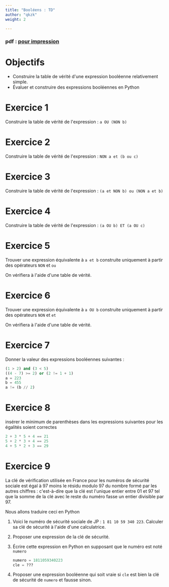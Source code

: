 ```yaml
---
title: "Booléens : TD"
author: "qkzk"
weight: 2

---
```


### pdf : [pour impression](/uploads/docsnsi/booleens/booleen_cours.pdf)

# Objectifs

* Construire la table de vérité d'une expression booléenne relativement simple.
* Évaluer et construire des expressions booléennes en Python

# Exercice 1

Construire la table de vérité de l'expression : `a OU (NON b)`

# Exercice 2

Construire la table de vérité de l'expression : `NON a et (b ou c)`

# Exercice 3

Construire la table de vérité de l'expression : `(a et NON b) ou (NON a et b)`

# Exercice 4

Construire la table de vérité de l'expression : `(a OU b) ET (a OU c)`

# Exercice 5

Trouver une expression équivalente à `a et b` construite uniquement à partir
des opérateurs `NON` et `ou`

On vérifiera à l'aide d'une table de vérité.

# Exercice 6

Trouver une expression équivalente à `a OU b` construite uniquement à partir
des opérateurs `NON` et `et`

On vérifiera à l'aide d'une table de vérité.

# Exercice 7

Donner la valeur des expressions booléennes suivantes :

```python
(1 > 2) and (3 < 5)
((4 - 7) >= 2) or (2 != 1 + 1)
a = 223
b = 455
a != (b // 2)
```

# Exercice 8

insérer le minimum de parenthèses dans les expressions suivantes pour
les égalités soient correctes

```python
2 + 3 * 5 + 4 == 21
5 + 2 * 3 + 4 == 25
4 + 5 * 2 + 3 == 29
```


# Exercice 9

La clé de vérification utilisée en France pour les numéros de sécurité sociale
est égal à 97 moins le résidu modulo 97 du nombre formé par les autres chiffres
: c'est-à-dire que la clé est l'unique entier entre 01 et 97 tel que la somme
de la clé avec le reste du numéro fasse un entier divisible par 97.

Nous allons traduire ceci en Python

1. Voici le numéro de sécurité sociale de JP : `1 81 10 59 340 223`.
    Calculer sa clé de sécurité à l'aide d'une calculatrice.
2. Proposer une expression de la clé de sécurité.
3. Écrire cette expression en Python en supposant que le numéro est noté `numero`

    ```python
    numero = 1811059340223
    cle = ???
    ```

4. Proposer une expression booléenne qui soit vraie si `cle` est bien
    la clé de sécurité de `numero` et fausse sinon.

